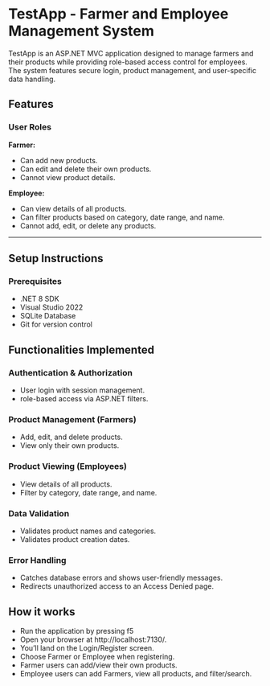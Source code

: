 # TestApp - Farmer and Employee Management System

TestApp is an ASP.NET MVC application designed to manage farmers and their products while providing role-based access control for employees. The system features secure login, product management, and user-specific data handling.

## Features

### User Roles
 **Farmer:**
   - Can add new products.
   - Can edit and delete their own products.
   - Cannot view product details.

 **Employee:**
   - Can view details of all products.
   - Can filter products based on category, date range, and name.
   - Cannot add, edit, or delete any products.

---

## Setup Instructions

### Prerequisites
- .NET 8 SDK
- Visual Studio 2022
- SQLite Database
- Git for version control

## Functionalities Implemented
### Authentication & Authorization
- User login with session management.
- role-based access via ASP.NET filters.

### Product Management (Farmers)
- Add, edit, and delete products.
- View only their own products.

### Product Viewing (Employees)
- View details of all products.
- Filter by category, date range, and name.

### Data Validation
- Validates product names and categories.
- Validates product creation dates.

### Error Handling
- Catches database errors and shows user-friendly messages.
- Redirects unauthorized access to an Access Denied page.

## How it works
- Run the application by pressing f5
- Open your browser at http://localhost:7130/.
- You’ll land on the Login/Register screen.
- Choose Farmer or Employee when registering.
- Farmer users can add/view their own products.
- Employee users can add Farmers, view all products, and filter/search.

